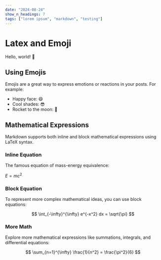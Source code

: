 ```yaml
---
date: "2024-08-24"
show_n_headings: 7
tags: ["lorem ipsum", "markdown", "testing"]
---
```


# Latex and Emoji

Hello, world! :wave:

## Using Emojis

Emojis are a great way to express emotions or reactions in your posts. For example:

- Happy face: :smile:
- Cool shades: :sunglasses:
- Rocket to the moon: :rocket:

## Mathematical Expressions

Markdown supports both inline and block mathematical expressions using LaTeX syntax.

### Inline Equation

The famous equation of mass-energy equivalence:

$E = mc^2$

### Block Equation

To represent more complex mathematical ideas, you can use block equations:

$$
\int_{-\infty}^{\infty} e^{-x^2} dx = \sqrt{\pi}
$$

### More Math

Explore more mathematical expressions like summations, integrals, and differential equations:

$$
\sum_{n=1}^{\infty} \frac{1}{n^2} = \frac{\pi^2}{6}
$$
